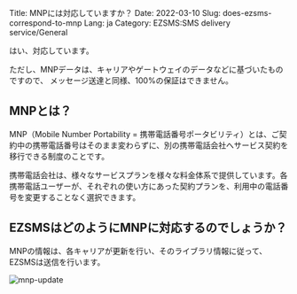 Title: MNPには対応していますか？
Date: 2022-03-10
Slug: does-ezsms-correspond-to-mnp
Lang: ja
Category: EZSMS:SMS delivery service/General

はい、対応しています。

ただし、MNPデータは、キャリアやゲートウェイのデータなどに基づいたものですので、 メッセージ送達と同様、100%の保証はできません。

## MNPとは？

MNP（Mobile Number Portability = 携帯電話番号ポータビリティ）とは、ご契約中の携帯電話番号はそのまま変わらずに、別の携帯電話会社へサービス契約を移行できる制度のことです。

携帯電話会社は、様々なサービスプランを様々な料金体系で提供しています。各携帯電話ユーザーが、それぞれの使い方にあった契約プランを、利用中の電話番号を変更することなく選択できます。

## EZSMSはどのようにMNPに対応するのでしょうか？

MNPの情報は、各キャリアが更新を行い、そのライブラリ情報に従って、EZSMSは送信を行います。

![mnp-update](images/mnp-update-ja.png)
